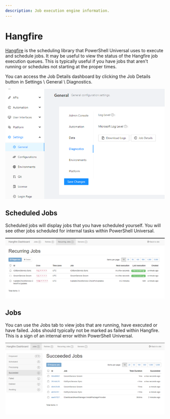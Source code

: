 ```yaml
---
description: Job execution engine information.
---
```


# Hangfire

[Hangfire](https://www.hangfire.io/) is the scheduling library that PowerShell Universal uses to execute and schedule jobs. It may be useful to view the status of the Hangfire job execution queues. This is typically useful if you have jobs that aren't running or schedules not starting at the proper times.&#x20;

You can access the Job Details dashboard by clicking the Job Details button in Settings \ General \ Diagnostics.&#x20;

![Job Details](<../.gitbook/assets/image (327).png>)

## Scheduled Jobs

Scheduled jobs will display jobs that you have scheduled yourself. You will see other jobs scheduled for internal tasks within PowerShell Universal.&#x20;

![Scheduled Jobs](<../.gitbook/assets/image (403).png>)

## Jobs

You can use the Jobs tab to view jobs that are running, have executed or have failed. Jobs should typically not be marked as failed within Hangfire. This is a sign of an internal error within PowerShell Universal.&#x20;

![Jobs Tab](<../.gitbook/assets/image (374).png>)
